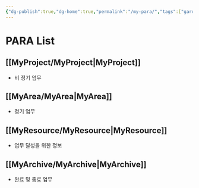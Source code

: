 ```yaml
---
{"dg-publish":true,"dg-home":true,"permalink":"/my-para/","tags":["gardenEntry"],"dgPassFrontmatter":true,"created":"2023-12-13T17:50:08.642+09:00","updated":"2023-12-18T19:01:14.843+09:00"}
---
```


# PARA List
## [[MyProject/MyProject\|MyProject]]
- 비 정기 업무
## [[MyArea/MyArea\|MyArea]]
 - 정기 업무
## [[MyResource/MyResource\|MyResource]]
 - 업무 달성을 위한 정보
## [[MyArchive/MyArchive\|MyArchive]]
 - 완료 및 종료 업무
